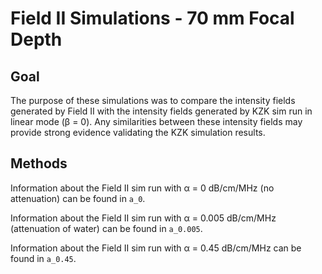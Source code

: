 Field II Simulations - 70 mm Focal Depth
========================================

## Goal
The purpose of these simulations was to compare the intensity fields generated by Field II with the intensity fields generated by KZK sim run in linear mode (β = 0). Any similarities between these intensity fields may provide strong evidence validating the KZK simulation results.

## Methods
Information about the Field II sim run with α = 0 dB/cm/MHz (no attenuation) can be found in `a_0`.

Information about the Field II sim run with α = 0.005 dB/cm/MHz (attenuation of water) can be found in `a_0.005`.

Information about the Field II sim run with α = 0.45 dB/cm/MHz can be found in `a_0.45`.

